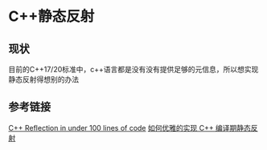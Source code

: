 # C++静态反射

## 现状
目前的C++17/20标准中，c++语言都是没有没有提供足够的元信息，所以想实现静态反射得想别的办法


## 参考链接
[C++ Reflection in under 100 lines of code](http://pfultz2.com/blog/2012/07/31/reflection-in-under-100-lines/)
[如何优雅的实现 C++ 编译期静态反射](https://netcan.github.io/2020/08/01/%E5%A6%82%E4%BD%95%E4%BC%98%E9%9B%85%E7%9A%84%E5%AE%9E%E7%8E%B0C-%E7%BC%96%E8%AF%91%E6%9C%9F%E9%9D%99%E6%80%81%E5%8F%8D%E5%B0%84/)


